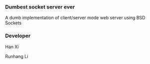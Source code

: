 ### Dumbest socket server ever
A dumb implementation of client/server mode web server using BSD Sockets

### Developer
Han Xi

Runhang Li
